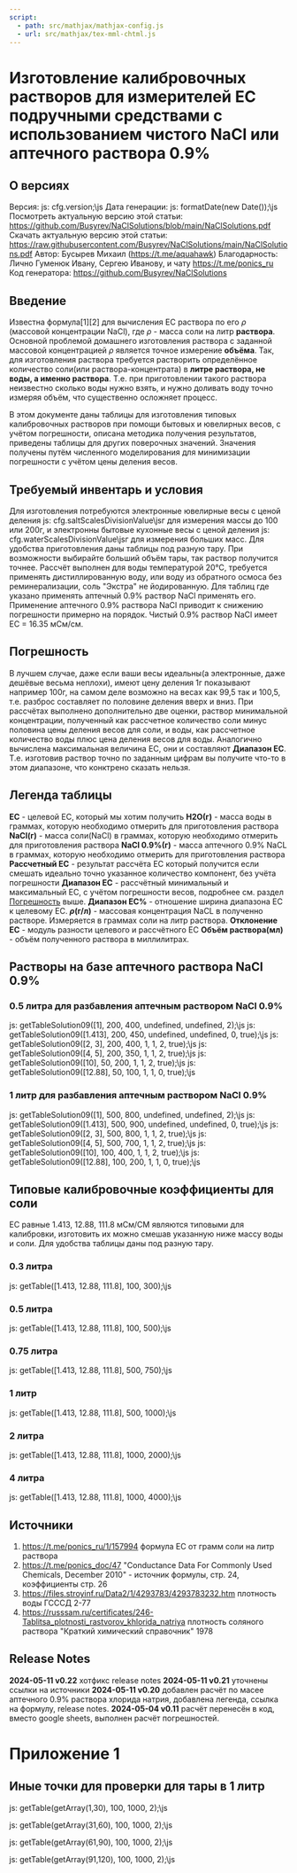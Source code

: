 ```yaml
---
script:
  - path: src/mathjax/mathjax-config.js
  - url: src/mathjax/tex-mml-chtml.js
---
```


# Изготовление калибровочных растворов для измерителей EC подручными средствами с использованием чистого NaCl или аптечного раствора 0.9%

## О версиях

Версия: js: cfg.version;\js
Дата генерации: js: formatDate(new Date());\js
Посмотреть актуальную версию этой статьи: https://github.com/Busyrev/NaClSolutions/blob/main/NaClSolutions.pdf
Скачать актуальную версию этой статьи: https://raw.githubusercontent.com/Busyrev/NaClSolutions/main/NaClSolutions.pdf
Автор: Бусырев Михаил (https://t.me/aquahawk)
Благодарность: Лично Гуменюк Ивану, Сергею Иванову, и чату https://t.me/ponics_ru
Код генератора: https://github.com/Busyrev/NaClSolutions

## Введение

Известна формула[1][2] для вычисления EC раствора по его $\rho$ (массовой концентрации NaCl), где $\rho$ - масса соли на литр **раствора**.
Основной проблемой домашнего изготовления раствора с заданной массовой концентрацией $\rho$ является точное измерение **объёма**. Так, для изготовления раствора требуется растворить определённое количество соли(или раствора-концентрата) в **литре раствора, не воды, а именно раствора**. Т.е. при приготовлении такого раствора неизвестно сколько воды нужно взять, и нужно доливать воду точно измеряя объём, что существенно осложняет процесс. 

В этом документе даны таблицы для изготовления типовых калибровочных растворов при помощи бытовых и ювелирных весов, с учётом погрешности, описана методика получения результатов, приведены таблицы для других поверочных значений. Значения получены путём численного моделирования для минимизации погрешности с учётом цены деления весов.

## Требуемый инвентарь и условия

Для изготовления потребуются электронные ювелирные весы с ценой деления js: cfg.saltScalesDivisionValue\jsг для измерения массы до 100 или 200г, и электронны бытовые кухонные весы с ценой деления js: cfg.waterScalesDivisionValue\jsг для измерения больших масс. Для удобства приготовления даны таблицы под разную тару. При возможности выбирайте больший объём тары, так раствор получится точнее. Рассчёт выполнен для воды температурой 20°С, требуется применять дистиллированную воду, или воду из обратного осмоса без реминерализации, соль "Экстра" не йодированную. Для таблиц где указано применять аптечный 0.9% раствор NaCl применять его. Применение аптечного 0.9% раствора NaCl приводит к снижению погрешности примерно на порядок. Чистый 0.9% раствор NaCl имеет EC = 16.35 мСм/см.

## Погрешность

В лучшем случае, даже если ваши весы идеальны(а электронные, даже дешёвые весьма неплохи), имеют цену деления 1г показывают например 100г, на самом деле возможно на весах как 99,5 так и 100,5, т.е. разброс составляет по половине деления вверх и вниз. При рассчётах выполнено дополнительно две оценки, раствор минимальной концентрации, полученный как рассчетное количество соли минус половина цены деления весов для соли, и воды, как рассчетное количество воды плюс цена деления весов для воды. Аналогично вычислена максимальная величина EC, они и составляют **Диапазон EC**. Т.е. изготовив раствор точно по заданным цифрам вы получите что-то в этом диапазоне, что конктрено сказать нельзя.

<div class="page-break"></div>

## Легенда таблицы

**EC** - целевой EC, который мы хотим получить
**H2O(г)** - масса воды в граммах, которую необходимо отмерить для приготовления раствора
**NaCl(г)** - масса соли(NaCl) в граммах, которую необходимо отмерить для приготовления раствора
**NaCl 0.9%(г)** - масса аптечного 0.9% NaCL в граммах, которую необходимо отмерить для приготовления раствора
**Рассчетный EC** - результат рассчёта EC который получится если смешать идеально точно указанное количество компонент, без учёта погрешности
**Диапазон EC** - рассчётный минимальный и максимальный EC, с учётом погрешности весов, подробнее см. раздел [Погрешность](#погрешность) выше.
**Диапазон EC%** - отношение ширина диапазона EC к целевому EC.
**$\rho$(г/л)** - массовая концентрация NaCL в полученно растворе. Измеряется в граммах соли на литр раствора.
**Отклонение EC** - модуль разности целевого и рассчётного EC
**Объём раствора(мл)** - объём полученного раствора в миллилитрах.

## Растворы на базе аптечного раствора NaCl 0.9%
<div>

### 0.5 литра для разбавления аптечным раствором NaCl 0.9%
js: getTableSolution09([1], 200, 400, undefined, undefined, 2);\js
js: getTableSolution09([1.413], 200, 450, undefined, undefined, 0, true);\js
js: getTableSolution09([2, 3], 200, 400, 1, 1, 2, true);\js
js: getTableSolution09([4, 5], 200, 350, 1, 1, 2, true);\js
js: getTableSolution09([10], 50, 200, 1, 1, 2, true);\js
js: getTableSolution09([12.88], 50, 100, 1, 1, 0, true);\js
</div>

### 1 литр для разбавления аптечным раствором NaCl 0.9%
js: getTableSolution09([1], 500, 800, undefined, undefined, 2);\js
js: getTableSolution09([1.413], 500, 900, undefined, undefined, 0, true);\js
js: getTableSolution09([2, 3], 500, 800, 1, 1, 2, true);\js
js: getTableSolution09([4, 5], 500, 700, 1, 1, 2, true);\js
js: getTableSolution09([10], 100, 400, 1, 1, 2, true);\js
js: getTableSolution09([12.88], 100, 200, 1, 1, 0, true);\js
</div>

<div class="page-break"></div>

## Типовые калибровочные коэффициенты для соли

EC равные 1.413, 12.88, 111.8 мСм/СМ являются типовыми для калибровки, изготовить их можно смешав указанную ниже массу воды и соли. Для удобства таблицы даны под разную тару.

<div>

### 0.3 литра
js: getTable([1.413, 12.88, 111.8], 100, 300);\js
</div>

<div>

### 0.5 литра
js: getTable([1.413, 12.88, 111.8], 100, 500);\js
</div>
<div>

### 0.75 литра
js: getTable([1.413, 12.88, 111.8], 500, 750);\js
</div>
<div>

### 1 литр
js: getTable([1.413, 12.88, 111.8], 500, 1000);\js
</div>
<div>

### 2 литра
js: getTable([1.413, 12.88, 111.8], 1000, 2000);\js
</div>
<div>

### 4 литра
js: getTable([1.413, 12.88, 111.8], 1000, 4000);\js
</div>

<div class="page-break"></div>

## Источники
1. https://t.me/ponics_ru/1/157994 формула EC от грамм соли на литр раствора	
2. https://t.me/ponics_doc/47 "Conductance Data For Commonly Used Chemicals, December 2010" - источник формулы, стр. 24, коэффициенты стр. 26
3. https://files.stroyinf.ru/Data2/1/4293783/4293783232.htm	плотность воды ГСССД 2-77
4. https://russsam.ru/certificates/246-Tablitsa_plotnosti_rastvorov_khlorida_natriya плотность соляного раствора "Краткий химический справочник" 1978


## Release Notes
**2024-05-11 v0.22** хотфикс release notes
**2024-05-11 v0.21** уточнены ссылки на источники
**2024-05-11 v0.20** добавлен расчёт по масее аптечного 0.9% раствора хлорида натрия, добавлена легенда, ссылка на формулу, release notes.
**2024-05-04 v0.11** расчёт перенесён в код, вместо google sheets, выполнен расчёт погрешностей.

<div class="page-break"></div>
<div>

# Приложение 1
## Иные точки для проверки для тары в 1 литр
js: getTable(getArray(1,30), 100, 1000, 2);\js
</div>
<div>

js: getTable(getArray(31,60), 100, 1000, 2);\js
</div>
<div>

js: getTable(getArray(61,90), 100, 1000, 2);\js
</div>
<div>

js: getTable(getArray(91,120), 100, 1000, 2);\js
</div>
